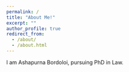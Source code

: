 ```yaml
---
permalink: /
title: "About Me!"
excerpt: ""
author_profile: true
redirect_from: 
  - /about/
  - /about.html
---
```



I am Ashapurna Bordoloi, pursuing PhD in Law.
